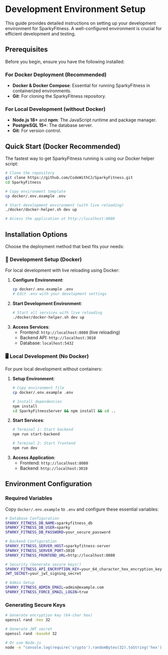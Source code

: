 # Development Environment Setup

This guide provides detailed instructions on setting up your development environment for SparkyFitness. A well-configured environment is crucial for efficient development and testing.

## Prerequisites

Before you begin, ensure you have the following installed:

### For Docker Deployment (Recommended)

*   **Docker & Docker Compose**: Essential for running SparkyFitness in containerized environments.
*   **Git**: For cloning the SparkyFitness repository.

### For Local Development (without Docker)

*   **Node.js 18+** and **npm**: The JavaScript runtime and package manager.
*   **PostgreSQL 15+**: The database server.
*   **Git**: For version control.

## Quick Start (Docker Recommended)

The fastest way to get SparkyFitness running is using our Docker helper script:

```bash
# Clone the repository
git clone https://github.com/CodeWithCJ/SparkyFitness.git
cd SparkyFitness

# Copy environment template
cp docker/.env.example .env

# Start development environment (with live reloading)
./docker/docker-helper.sh dev up

# Access the application at http://localhost:8080
```

## Installation Options

Choose the deployment method that best fits your needs:

### 🔧 Development Setup (Docker)

For local development with live reloading using Docker:

1.  **Configure Environment**:
    ```bash
    cp docker/.env.example .env
    # Edit .env with your development settings
    ```
2.  **Start Development Environment**:
    ```bash
    # Start all services with live reloading
    ./docker/docker-helper.sh dev up
    ```
3.  **Access Services**:
    *   Frontend: `http://localhost:8080` (live reloading)
    *   Backend API: `http://localhost:3010`
    *   Database: `localhost:5432`

### 🖥️ Local Development (No Docker)

For pure local development without containers:

1.  **Setup Environment**:
    ```bash
    # Copy environment file
    cp docker/.env.example .env
    
    # Install dependencies
    npm install
    cd SparkyFitnessServer && npm install && cd ..
    ```
2.  **Start Services**:
    ```bash
    # Terminal 1: Start backend
    npm run start-backend
    
    # Terminal 2: Start frontend
    npm run dev
    ```
3.  **Access Application**:
    *   Frontend: `http://localhost:8080`
    *   Backend: `http://localhost:3010`

## Environment Configuration

### Required Variables

Copy `docker/.env.example` to `.env` and configure these essential variables:

```bash
# Database Configuration
SPARKY_FITNESS_DB_NAME=sparkyfitness_db
SPARKY_FITNESS_DB_USER=sparky
SPARKY_FITNESS_DB_PASSWORD=your_secure_password

# Backend Configuration
SPARKY_FITNESS_SERVER_HOST=sparkyfitness-server
SPARKY_FITNESS_SERVER_PORT=3010
SPARKY_FITNESS_FRONTEND_URL=http://localhost:8080

# Security (Generate secure keys!)
SPARKY_FITNESS_API_ENCRYPTION_KEY=your_64_character_hex_encryption_key
JWT_SECRET=your_jwt_signing_secret

# Admin Setup
SPARKY_FITNESS_ADMIN_EMAIL=admin@example.com
SPARKY_FITNESS_FORCE_EMAIL_LOGIN=true
```

### Generating Secure Keys

```bash
# Generate encryption key (64-char hex)
openssl rand -hex 32

# Generate JWT secret
openssl rand -base64 32

# Or use Node.js
node -e "console.log(require('crypto').randomBytes(32).toString('hex'))"